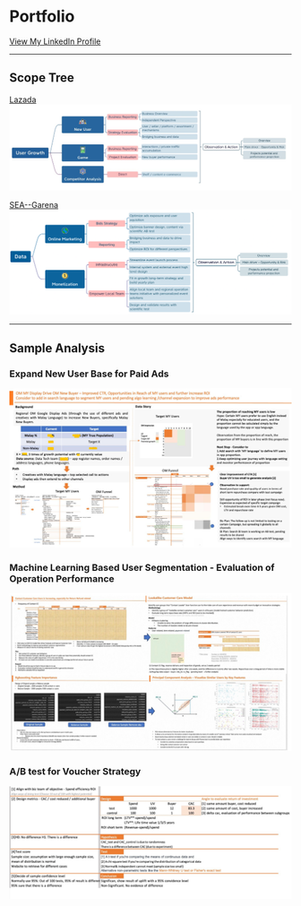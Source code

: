# Portfolio

[View My LinkedIn Profile](https://www.linkedin.com/in/liu-qi-01612a75/)

---
## Scope Tree

[Lazada](https://en.wikipedia.org/wiki/Lazada)
<img src="images/Lscope.jpeg?raw=true"/>


[SEA--Garena](https://en.wikipedia.org/wiki/Garena)
<img src="images/Gascope.jpeg?raw=true"/>

---
## Sample Analysis
### Expand New User Base for Paid Ads
<img src="images/Qi_project.jpg?raw=true"/>

### Machine Learning Based User Segmentation - Evaluation of Operation Performance
<img src="images/Machine_learning.jpeg?raw=true"/>

### A/B test for Voucher Strategy
<img src="images/AB_test.jpeg?raw=true"/>




